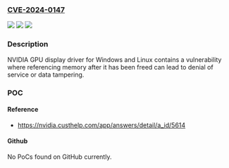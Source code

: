 ### [CVE-2024-0147](https://cve.mitre.org/cgi-bin/cvename.cgi?name=CVE-2024-0147)
![](https://img.shields.io/static/v1?label=Product&message=NVIDIA%20GPU%20Display%20Driver%2C%20vGPU%20software&color=blue)
![](https://img.shields.io/static/v1?label=Version&message=%3D%20R535%2C%20R550%2C%20R560%2C%20R565%20&color=brighgreen)
![](https://img.shields.io/static/v1?label=Vulnerability&message=CWE-416%20Use%20After%20Free&color=brighgreen)

### Description

NVIDIA GPU display driver for Windows and Linux contains a vulnerability where referencing memory after it has been freed can lead to denial of service or data tampering.

### POC

#### Reference
- https://nvidia.custhelp.com/app/answers/detail/a_id/5614

#### Github
No PoCs found on GitHub currently.

